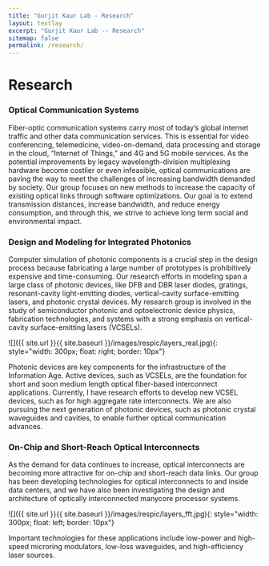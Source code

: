 ```yaml
---
title: "Gurjit Kaur Lab - Research"
layout: textlay
excerpt: "Gurjit Kaur Lab -- Research"
sitemap: false
permalink: /research/
---
```


# Research

### Optical Communication Systems
Fiber-optic communication systems carry most of today’s global internet traffic and other data communication services. This is essential for video conferencing, telemedicine, video-on-demand, data processing and storage in the cloud, “Internet of Things,” and 4G and 5G mobile services. As the potential improvements by legacy wavelength-division multiplexing hardware become costlier or even infeasible, optical communications are paving the way to meet the challenges of increasing bandwidth demanded by society.
Our group focuses on new methods to increase the capacity of existing optical links through software optimizations. Our goal is to extend transmission distances, increase bandwidth, and reduce energy consumption, and through this, we strive to achieve long term social and environmental impact. 

### Design and Modeling for Integrated Photonics
Computer simulation of photonic components is a crucial step in the design process because fabricating a large number of prototypes is prohibitively expensive and time-consuming. Our research efforts in modeling span a large class of photonic devices, like DFB and DBR laser diodes, gratings, resonant-cavity light-emitting diodes, vertical-cavity surface-emitting lasers, and photonic crystal devices. 
My research group is involved in the study of semiconductor photonic and optoelectronic device physics, fabrication technologies, and systems with a strong emphasis on vertical-cavity surface-emitting lasers (VCSELs). 

![]({{ site.url }}{{ site.baseurl }}/images/respic/layers_real.jpg){: style="width: 300px; float: right; border: 10px"}

Photonic devices are key components for the infrastructure of the Information Age. Active devices, such as VCSELs, are the foundation for short and soon medium length optical fiber-based interconnect applications. Currently, I have research efforts to develop new VCSEL devices, such as for high aggregate rate interconnects. We are also pursuing the next generation of photonic devices, such as photonic crystal waveguides and cavities, to enable further optical communication advances.
 
### On-Chip and Short-Reach Optical Interconnects
As the demand for data continues to increase, optical interconnects are becoming more attractive for on-chip and short-reach data links. Our group has been developing technologies for optical interconnects to and inside data centers, and we have also been investigating the design and architecture of optically interconnected manycore processor systems. 

![]({{ site.url }}{{ site.baseurl }}/images/respic/layers_fft.jpg){: style="width: 300px; float: left; border: 10px"}

Important technologies for these applications include low-power and high-speed microring modulators, low-loss waveguides, and high-efficiency laser sources.
